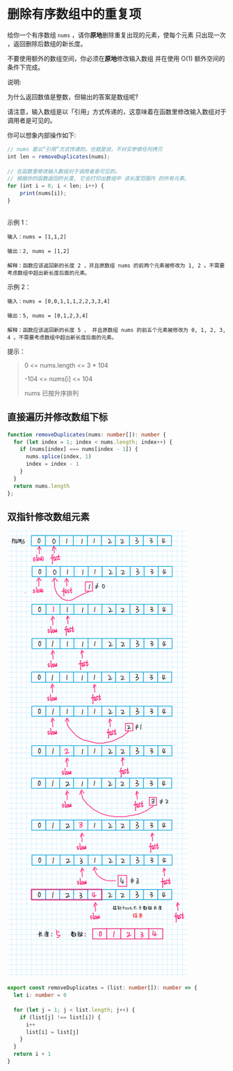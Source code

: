 # 删除有序数组中的重复项

给你一个有序数组 `nums` ，请你**原地**删除重复出现的元素，使每个元素 只出现一次 ，返回删除后数组的新长度。

不要使用额外的数组空间，你必须在**原地**修改输入数组 并在使用 O(1) 额外空间的条件下完成。

 

说明:

为什么返回数值是整数，但输出的答案是数组呢?

请注意，输入数组是以「引用」方式传递的，这意味着在函数里修改输入数组对于调用者是可见的。

你可以想象内部操作如下:
```ts
// nums 是以“引用”方式传递的。也就是说，不对实参做任何拷贝
int len = removeDuplicates(nums);

// 在函数里修改输入数组对于调用者是可见的。
// 根据你的函数返回的长度, 它会打印出数组中 该长度范围内 的所有元素。
for (int i = 0; i < len; i++) {
    print(nums[i]);
}
 
```
示例 1：
```
输入：nums = [1,1,2]

输出：2, nums = [1,2]

解释：函数应该返回新的长度 2 ，并且原数组 nums 的前两个元素被修改为 1, 2 。不需要考虑数组中超出新长度后面的元素。
```
示例 2：
```
输入：nums = [0,0,1,1,1,2,2,3,3,4]

输出：5, nums = [0,1,2,3,4]

解释：函数应该返回新的长度 5 ， 并且原数组 nums 的前五个元素被修改为 0, 1, 2, 3, 4 。不需要考虑数组中超出新长度后面的元素。
```

提示：

> 0 <= nums.length <= 3 * 104
> 
> -104 <= nums[i] <= 104
>
> nums 已按升序排列


## 直接遍历并修改数组下标
```ts
function removeDuplicates(nums: number[]): number {
  for (let index = 1; index < nums.length; index++) {
    if (nums[index] === nums[index - 1]) {
      nums.splice(index, 1)
      index = index - 1
    }
  }
  return nums.length
};
```

## 双指针修改数组元素
![](1.png)
```ts
export const removeDuplicates = (list: number[]): number => {
  let i: number = 0

  for (let j = 1; j < list.length; j++) {
    if (list[j] !== list[i]) {
      i++
      list[i] = list[j]
    }
  }
  return i + 1
}
```